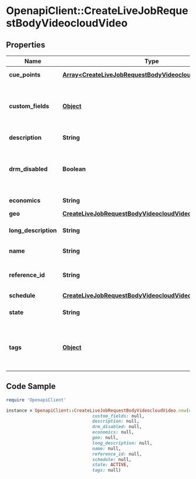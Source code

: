 # OpenapiClient::CreateLiveJobRequestBodyVideocloudVideo

## Properties

Name | Type | Description | Notes
------------ | ------------- | ------------- | -------------
**cue_points** | [**Array&lt;CreateLiveJobRequestBodyVideocloudVideoCuePoint&gt;**](CreateLiveJobRequestBodyVideocloudVideoCuePoint.md) | Array of cuepoint objects | [optional] 
**custom_fields** | [**Object**](.md) | An object whose properties are &#x60;fieldname&#x60;:&#x60;value&#x60; pairs - be sure to the *internal* name of the field | [optional] 
**description** | **String** | Video short description | [optional] 
**drm_disabled** | **Boolean** | Use to disable DRM packaging for this video - applies only to DRM-enabled accounts | [optional] 
**economics** | **String** | whether the video supports ads | [optional] 
**geo** | [**CreateLiveJobRequestBodyVideocloudVideoGeo**](CreateLiveJobRequestBodyVideocloudVideoGeo.md) |  | [optional] 
**long_description** | **String** | A longer description of the video | [optional] 
**name** | **String** | Title of the video clip | 
**reference_id** | **String** | Reference id for the clip - must be unique within the account | [optional] 
**schedule** | [**CreateLiveJobRequestBodyVideocloudVideoSchedule**](CreateLiveJobRequestBodyVideocloudVideoSchedule.md) |  | [optional] 
**state** | **String** | Whether the video should be active or inactive | [optional] 
**tags** | [**Object**](.md) | Array of tags for the video - note that  tags are string that may not contain a comma | [optional] 

## Code Sample

```ruby
require 'OpenapiClient'

instance = OpenapiClient::CreateLiveJobRequestBodyVideocloudVideo.new(cue_points: null,
                                 custom_fields: null,
                                 description: null,
                                 drm_disabled: null,
                                 economics: null,
                                 geo: null,
                                 long_description: null,
                                 name: null,
                                 reference_id: null,
                                 schedule: null,
                                 state: ACTIVE,
                                 tags: null)
```


